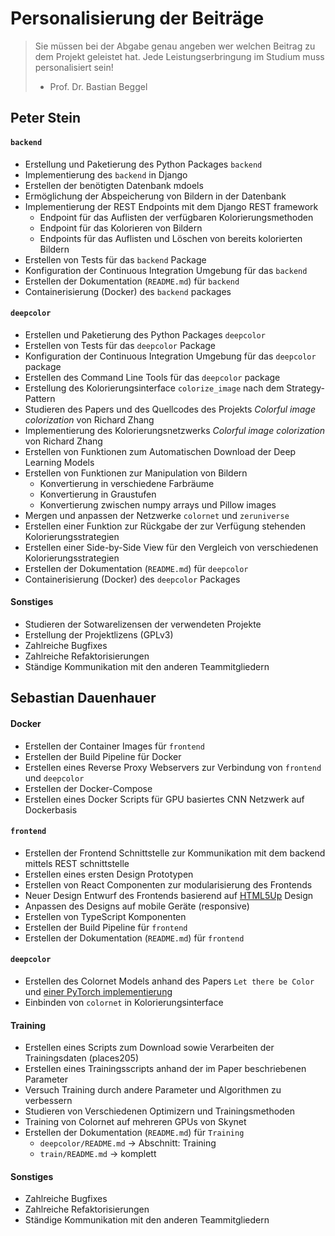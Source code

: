 # Personalisierung der Beiträge

> Sie müssen bei der Abgabe genau angeben wer welchen Beitrag zu dem Projekt geleistet hat. 
> Jede Leistungserbringung im Studium muss personalisiert sein!
> - Prof. Dr. Bastian Beggel 

## Peter Stein

#### ```backend```

- Erstellung und Paketierung des Python Packages ```backend```
- Implementierung des ```backend``` in Django 
- Erstellen der benötigten Datenbank mdoels
- Ermöglichung der Abspeicherung von Bildern in der Datenbank
- Implementierung der REST Endpoints mit dem Django REST framework
    - Endpoint für das Auflisten der verfügbaren Kolorierungsmethoden
    - Endpoint für das Kolorieren von Bildern
    - Endpoints für das Auflisten und Löschen von bereits kolorierten Bildern
- Erstellen von Tests für das ```backend``` Package
- Konfiguration der Continuous Integration Umgebung für das ```backend```
- Erstellen der Dokumentation (```README.md```) für ```backend```
- Containerisierung (Docker) des ```backend``` packages

#### ```deepcolor```

- Erstellen und Paketierung des Python Packages ```deepcolor```
- Erstellen von Tests für das ```deepcolor``` Package
- Konfiguration der Continuous Integration Umgebung für das ```deepcolor``` package
- Erstellen des Command Line Tools für das ```deepcolor``` package
- Erstellung des Kolorierungsinterface ```colorize_image``` nach dem Strategy-Pattern
- Studieren des Papers und des Quellcodes des Projekts *Colorful image colorization* von Richard Zhang
- Implementierung des Kolorierungsnetzwerks *Colorful image colorization* von Richard Zhang
- Erstellen von Funktionen zum Automatischen Download der Deep Learning Models
- Erstellen von Funktionen zur Manipulation von Bildern
    - Konvertierung in verschiedene Farbräume
    - Konvertierung in Graustufen
    - Konvertierung zwischen numpy arrays und Pillow images 
- Mergen und anpassen der Netzwerke ```colornet``` und ```zeruniverse```
- Erstellen einer Funktion zur Rückgabe der zur Verfügung stehenden Kolorierungsstrategien
- Erstellen einer Side-by-Side View für den Vergleich von verschiedenen Kolorierungsstrategien
- Erstellen der Dokumentation (```README.md```) für ```deepcolor```
- Containerisierung (Docker) des ```deepcolor``` Packages 

#### Sonstiges

- Studieren der Sotwarelizensen der verwendeten Projekte
- Erstellung der Projektlizens (GPLv3)
- Zahlreiche Bugfixes
- Zahlreiche Refaktorisierungen
- Ständige Kommunikation mit den anderen Teammitgliedern

## Sebastian Dauenhauer

#### Docker

- Erstellen der Container Images für `frontend`
- Erstellen der Build Pipeline für Docker
- Erstellen eines Reverse Proxy Webservers zur Verbindung von `frontend` und `deepcolor`
- Erstellen der Docker-Compose
- Erstellen eines Docker Scripts für GPU basiertes CNN Netzwerk auf Dockerbasis

#### ```frontend```

- Erstellen der Frontend Schnittstelle zur Kommunikation mit dem backend mittels REST schnittstelle
- Erstellen eines ersten Design Prototypen
- Erstellen von React Componenten zur modularisierung des Frontends
- Neuer Design Entwurf des Frontends basierend auf [HTML5Up](https://html5up.net/) Design
- Anpassen des Designs auf mobile Geräte (responsive)
- Erstellen von TypeScript Komponenten
- Erstellen der Build Pipeline für `frontend`
- Erstellen der Dokumentation (```README.md```) für ```frontend```

#### ```deepcolor```
- Erstellen des Colornet Models anhand des Papers `Let there be Color` und [einer PyTorch implementierung](https://github.com/shufanwu/colorNet-pytorch) 
- Einbinden von `colornet` in Kolorierungsinterface

#### Training
- Erstellen eines Scripts zum Download sowie Verarbeiten der Trainingsdaten (places205)
- Erstellen eines Trainingsscripts anhand der im Paper beschriebenen Parameter
- Versuch Training durch andere Parameter und Algorithmen zu verbessern
- Studieren von Verschiedenen Optimizern und Trainingsmethoden
- Training von Colornet auf mehreren GPUs von Skynet
- Erstellen der Dokumentation (```README.md```) für ```Training``` 
    - `deepcolor/README.md` -> Abschnitt: Training 
    - `train/README.md` -> komplett

#### Sonstiges
- Zahlreiche Bugfixes
- Zahlreiche Refaktorisierungen
- Ständige Kommunikation mit den anderen Teammitgliedern
